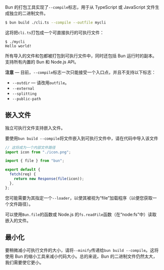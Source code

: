 Bun 的打包工具实现了`--compile`标志，用于从 TypeScript 或 JavaScript 文件生成独立的二进制文件。

```bash
$ bun build ./cli.ts --compile --outfile mycli
```

这将把`cli.ts`打包成一个可直接执行的可执行文件：

```
$ ./mycli
Hello world!
```

所有导入的文件和包都被打包到可执行文件中，同时还包括 Bun 运行时的副本。支持所有内置的 Bun 和 Node.js API。

**注意** — 目前，`--compile`标志一次只能接受一个入口点，并且不支持以下标志：

- `--outdir` — 请改用`outfile`。
- `--external`
- `--splitting`
- `--public-path`

## 嵌入文件

独立可执行文件支持嵌入文件。

要使用`bun build --compile`将文件嵌入到可执行文件中，请在代码中导入该文件

```js
// 这将成为一个内部文件路径
import icon from "./icon.png";

import { file } from "bun";

export default {
  fetch(req) {
    return new Response(file(icon));
  },
};
```

您可能需要为其指定一个`--loader`，以使其被视为“file”加载程序（以便您获取一个文件路径）。

可以使用`Bun.file`的函数或 Node.js 的`fs.readFile`函数（在“node:fs”中）读取嵌入的文件。

## 最小化

要稍微减小可执行文件的大小，请将`--minify`传递给`bun build --compile`。这将使用 Bun 的缩小工具来减小代码大小。总的来说，Bun 的二进制文件仍然太大，我们需要使它更小。
